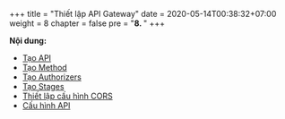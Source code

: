 +++
title = "Thiết lập API Gateway"
date = 2020-05-14T00:38:32+07:00
weight = 8
chapter = false
pre = "<b>8. </b>"
+++

**Nội dung:**

- [Tạo API](8-api-gateway/1-create-api)
- [Tạo Method](8-api-gateway/2-create-method)
- [Tạo Authorizers](8-api-gateway/3-create-authorizers)
- [Tạo Stages](8-api-gateway/4-create-stages)
- [Thiết lập cấu hình CORS](8-api-gateway/5-enable-cors)
- [Cấu hình API](8-api-gateway/6-config-api)
